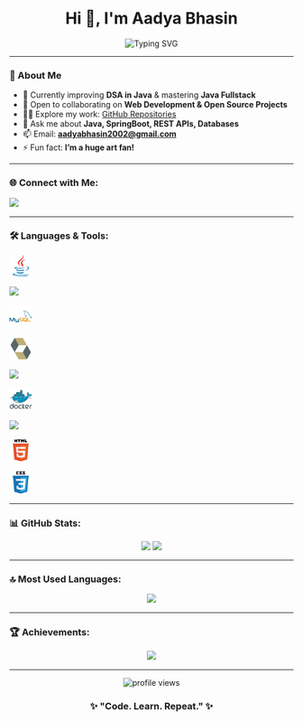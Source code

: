 <h1 align="center">Hi 👋, I'm Aadya Bhasin</h1>

<p align="center">
  <img src="https://readme-typing-svg.herokuapp.com?font=Fira+Code&size=22&duration=3000&pause=1000&color=00F7F7&center=true&vCenter=true&width=500&lines=💻+Full+Stack+Developer;⚡+Java+Specialist;🔍+Problem+Solver+in+Java;🚀+Lifelong+Learner;📚+DSA+Enthusiast" alt="Typing SVG" />
</p>

---

### 🚀 About Me
- 🌱 Currently improving **DSA in Java** & mastering **Java Fullstack**
- 🤝 Open to collaborating on **Web Development & Open Source Projects**
- 👨‍💻 Explore my work: [GitHub Repositories](https://github.com/aadyabhasin?tab=repositories)
- 💬 Ask me about **Java, SpringBoot, REST APIs, Databases**
- 📫 Email: **aadyabhasin2002@gmail.com**
- ⚡ Fun fact: **I’m a huge art fan!**

---

### 🌐 Connect with Me:
<p align="left">
<a href="https://www.linkedin.com/in/aadya-bhasin-8847b721b/" target="_blank">
  <img src="https://img.shields.io/badge/LinkedIn-%230077B5.svg?&style=for-the-badge&logo=linkedin&logoColor=white" />
</a>
</p>

---

### 🛠 Languages & Tools:
<p>
<!-- Java -->
<a href="https://www.java.com/"><img src="https://raw.githubusercontent.com/devicons/devicon/master/icons/java/java-original.svg" width="40"/></a>

<!-- Spring Boot -->
<a href="https://spring.io/projects/spring-boot"><img src="https://www.vectorlogo.zone/logos/springio/springio-icon.svg" width="40"/></a>

<!-- MySQL -->
<a href="https://www.mysql.com/"><img src="https://raw.githubusercontent.com/devicons/devicon/master/icons/mysql/mysql-original-wordmark.svg" width="40"/></a>

<!-- Hibernate -->
<a href="https://hibernate.org/"><img src="https://raw.githubusercontent.com/devicons/devicon/master/icons/hibernate/hibernate-original.svg" width="40"/></a>

<!-- Git -->
<a href="https://git-scm.com/"><img src="https://www.vectorlogo.zone/logos/git-scm/git-scm-icon.svg" width="40"/></a>

<!-- Docker -->
<a href="https://www.docker.com/"><img src="https://raw.githubusercontent.com/devicons/devicon/master/icons/docker/docker-original-wordmark.svg" width="40"/></a>

<!-- Postman -->
<a href="https://www.postman.com/"><img src="https://www.vectorlogo.zone/logos/getpostman/getpostman-icon.svg" width="40"/></a>

<!-- HTML -->
<a href="https://www.w3.org/html/"><img src="https://raw.githubusercontent.com/devicons/devicon/master/icons/html5/html5-original-wordmark.svg" width="40"/></a>

<!-- CSS -->
<a href="https://www.w3schools.com/css/"><img src="https://raw.githubusercontent.com/devicons/devicon/master/icons/css3/css3-original-wordmark.svg" width="40"/></a>
</p>


---

### 📊 GitHub Stats:
<p align="center">
  <img src="https://github-readme-stats.vercel.app/api?username=aadyabhasin&show_icons=true&theme=tokyonight&count_private=true" height="165"/>
  <img src="https://github-readme-streak-stats.herokuapp.com/?user=aadyabhasin&theme=tokyonight" height="165"/>
</p>

---

### 🔝 Most Used Languages:
<p align="center">
  <img src="https://github-readme-stats.vercel.app/api/top-langs/?username=aadyabhasin&layout=compact&theme=tokyonight" />
</p>

---

### 🏆 Achievements:
<p align="center">
  <img src="https://github-profile-trophy.vercel.app/?username=aadyabhasin&theme=tokyonight&margin-w=15&margin-h=15" />
</p>

---

<p align="center"> 
  <img src="https://komarev.com/ghpvc/?username=aadyabhasin&label=Profile%20Views&color=0e75b6&style=flat" alt="profile views" /> 
</p>

<h3 align="center">✨ "Code. Learn. Repeat." ✨</h3>
